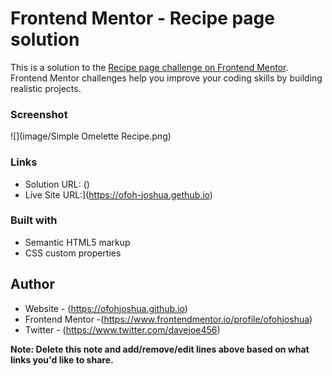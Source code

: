 # Frontend Mentor - Recipe page solution

This is a solution to the [Recipe page challenge on Frontend Mentor](https://www.frontendmentor.io/challenges/recipe-page-KiTsR8QQKm). Frontend Mentor challenges help you improve your coding skills by building realistic projects. 

### Screenshot

![](image/Simple Omelette Recipe.png)

### Links

- Solution URL: ()
- Live Site URL:](https://ofoh-joshua.gethub.io)


### Built with

- Semantic HTML5 markup
- CSS custom properties


## Author

- Website - (https://ofohjoshua.github.io)
- Frontend Mentor -(https://www.frontendmentor.io/profile/ofohjoshua)
- Twitter - (https://www.twitter.com/davejoe456)

**Note: Delete this note and add/remove/edit lines above based on what links you'd like to share.**
